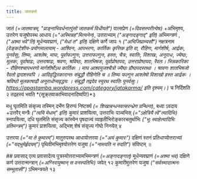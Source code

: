 ```yaml
---
title: जातकर्म
---
```



जातं *(=जातमात्रम्, "प्राङ्नाभिवर्धनात्पुंसो जातकर्म विधीयते")* वात्सप्रेण *(=दिवसस्परीत्येषः)* +अभिमृश्य, उत्तरेण यजुषोपस्थ आधाय *(="अस्मिन्नह"मित्यनेन)*, उत्तराभ्याम् *("अङ्गादङ्गाद्" इति)* अभिमन्त्रणं ,  *("अश्मा भवे"ति)*  मूर्धन्यवघ्राणं, *("मेधां त" इति)* दक्षिणे कर्णे जापः १ *("अभिजिघ्राम्यसौ")* नक्षत्रनाम *(वेङ्कटेशीय-प्रयोगमालायाम् - आश्विनः, आपभरणः, कार्तिकः कृत्तिक इति वा, रौहिणः, मार्गशीर्षः, आर्द्रकः, पुनर्वसुः, तिष्यः, आश्लेषः, माघः, पूर्वाफल्गुनः, उत्तराफल्गुनः, हस्तः, चैत्रः, स्वातिः, विशाखः, अनूराधः, ज्येष्ठः, मूलकः, पूर्वाषाढः, उत्तराषाढः, श्रवणः, श्रविष्ठः, शातभिषजः, पूर्वाप्रोष्ठपदः, उत्तराप्रोष्ठपदः, रैवतः। भिन्नकारिका - रौहिणश्चापभरणो मार्गशीर्षोऽथ कार्तिकः । माघ आश्वयुजश्चैत्रो ज्यैष्ठः प्रौष्ठपदस्तथा । श्रावणः शातभिषजो रैवतो द्वादशस्वपि । आदिवृद्धिरकारान्तः संबुद्धौ रौहिणेति च ॥ तिष्यः फल्गुन आश्लेषो विशाखो हस्त आर्द्रकः । श्रविष्ठो मूलकाषाढौ अनूराधोप्यवृद्धयः । संबुद्धौ तद्वदेव स्युरथ स्वातिः पुनर्वसुः। https://apastamba.wordpress.com/category/jatakarma/ इति दृश्यम्। )* च निर्दिशति २ तद्रहस्यं भवति *(सूक्र्तवाकाभिवादनादिष्वपि!)*३

मधु घृतमिति संसृज्य तस्मिन् दर्भेण हिरण्यं निष्टर्क्य *(= शिखाबन्धनवत्सरन्ध्रेण ग्रन्थिना)*, बध्वा ऽवदाय +उत्तरैर् मन्त्रैः *("त्वयि मेधाम्" इति)* कुमारं प्राशयित्वा, उत्तराभिः पञ्चभिस् *(="ऽक्षेत्रियै त्वे"त्यादिभिः)* स्नापयित्वा, दधि घृतमिति संसृज्य कांस्येन पृषदाज्यं व्याहृतीभिरोङ्कारचतुर्थाभिः *("भूः स्वाहेत्यादिभिः प्रतिमन्त्रम्")* कुमारं प्राशयित्वा, अद्भिश् शेषं संसृज्य गोष्ठे निनयेत् ४

उत्तरया *(="मा ते कुमारम्")* मातुरुपस्थ आधायोत्तरया *(="अयं कुमारः")* दक्षिणं स्तनं प्रतिधाप्योत्तराभ्यां *(="यद्भूमेर्हृदयम्")* पृथिवीमभिमृश्योत्तरेण यजुषा *(="नामयति न रुदति")* संविष्टम् ॥

##‌ प्रवासाद् एत्य
प्रवासादेत्य पुत्रस्योत्तराभ्यामभिमन्त्रणं *(=अङ्गादङ्गात्)* मूर्धन्यवघ्राणं *(=अश्मा भव)*  दक्षिणे कर्ण उत्तरान्मन्त्रान् *(=अग्निरायुष्मान् स वनस्पतिभिः)* जपेत् १२
कुमारीमुत्तरेण यजुषा *("सर्वस्मादात्मनः सम्भूतासी")* ऽभिमन्त्रयते १३
